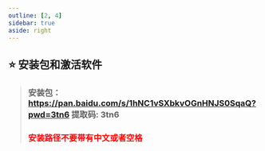 ```yaml
---
outline: [2, 4]
sidebar: true
aside: right
---
```


## ⭐ 安装包和激活软件

> <h3>安装包： <a href="https://pan.baidu.com/s/1hNC1vSXbkvOGnHNJS0SqaQ?pwd=3tn6" target="_blank">https://pan.baidu.com/s/1hNC1vSXbkvOGnHNJS0SqaQ?pwd=3tn6</a> 提取码: 3tn6</h3>
> <h3><span style = "color:red;font-weight:bold">安装路径不要带有中文或者空格</span></h3>
